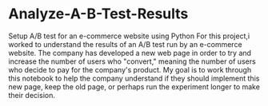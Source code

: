 # Analyze-A-B-Test-Results
Setup A/B test for an e-commerce website using Python
For this project,i worked to understand the results of an A/B test run by an e-commerce website. The company has developed a new web page in order to try and increase the number of users who "convert," meaning the number of users who decide to pay for the company's product. 
My goal is to work through this notebook to help the company understand if they should implement this new page, keep the old page, or perhaps run the experiment longer to make their decision.
